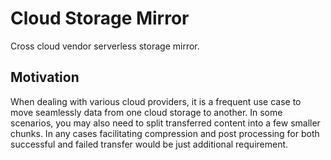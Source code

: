 # Cloud Storage Mirror

Cross cloud vendor serverless storage mirror.


## Motivation

When dealing with various cloud providers, it is a frequent use case to move seamlessly data from one cloud storage to another. 
In some scenarios, you may also need to split transferred content into a few smaller chunks. 
In any cases facilitating compression and post processing for both successful and failed transfer would be just additional requirement.


